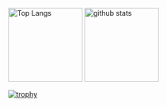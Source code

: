 <p align="left"> 
  <img alt="Top Langs" height="150px" src="https://github-readme-stats.vercel.app/api/top-langs/?username={名前}&layout=compact&count_private=true&show_icons=true&theme=onedark" />
  <img alt="github stats" height="150px" src="https://github-readme-stats.vercel.app/api?username={名前}&count_private=true&show_icons=true&show_icons=true&theme=onedark" />
</p>

[![trophy](https://github-profile-trophy.vercel.app/?username={l-1cm-l}&theme=onedark&column=7
)](https://github.com/ryo-ma/github-profile-trophy)
